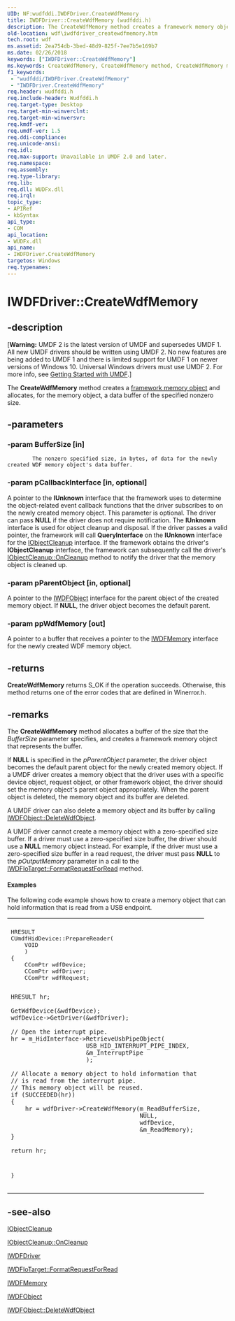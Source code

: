 ```yaml
---
UID: NF:wudfddi.IWDFDriver.CreateWdfMemory
title: IWDFDriver::CreateWdfMemory (wudfddi.h)
description: The CreateWdfMemory method creates a framework memory object and allocates, for the memory object, a data buffer of the specified nonzero size.
old-location: wdf\iwdfdriver_createwdfmemory.htm
tech.root: wdf
ms.assetid: 2ea754db-3bed-48d9-825f-7ee7b5e169b7
ms.date: 02/26/2018
keywords: ["IWDFDriver::CreateWdfMemory"]
ms.keywords: CreateWdfMemory, CreateWdfMemory method, CreateWdfMemory method,IWDFDriver interface, IWDFDriver interface,CreateWdfMemory method, IWDFDriver.CreateWdfMemory, IWDFDriver::CreateWdfMemory, UMDFDriverObjectRef_903775e8-0752-435b-96d9-fa1317f63289.xml, umdf.iwdfdriver_createwdfmemory, wdf.iwdfdriver_createwdfmemory, wudfddi/IWDFDriver::CreateWdfMemory
f1_keywords:
 - "wudfddi/IWDFDriver.CreateWdfMemory"
 - "IWDFDriver.CreateWdfMemory"
req.header: wudfddi.h
req.include-header: Wudfddi.h
req.target-type: Desktop
req.target-min-winverclnt: 
req.target-min-winversvr: 
req.kmdf-ver: 
req.umdf-ver: 1.5
req.ddi-compliance: 
req.unicode-ansi: 
req.idl: 
req.max-support: Unavailable in UMDF 2.0 and later.
req.namespace: 
req.assembly: 
req.type-library: 
req.lib: 
req.dll: WUDFx.dll
req.irql: 
topic_type:
- APIRef
- kbSyntax
api_type:
- COM
api_location:
- WUDFx.dll
api_name:
- IWDFDriver.CreateWdfMemory
targetos: Windows
req.typenames: 
---
```


# IWDFDriver::CreateWdfMemory


## -description


<p class="CCE_Message">[<b>Warning:</b> UMDF 2 is the latest version of UMDF and supersedes UMDF 1.  All new UMDF drivers should be written using UMDF 2.  No new features are being added to UMDF 1 and there is limited support for UMDF 1 on newer versions of Windows 10.  Universal Windows drivers must use UMDF 2.  For more info, see <a href="https://docs.microsoft.com/windows-hardware/drivers/wdf/getting-started-with-umdf-version-2">Getting Started with UMDF</a>.]

The <b>CreateWdfMemory</b> method creates a <a href="https://docs.microsoft.com/windows-hardware/drivers/wdf/framework-memory-object">framework memory object</a> and allocates, for the memory object, a data buffer of the specified nonzero size.


## -parameters




### -param BufferSize [in]


            The nonzero specified size, in bytes, of data for the newly created WDF memory object's data buffer. 
          


### -param pCallbackInterface [in, optional]

A pointer to the <b>IUnknown</b> interface that the framework uses to determine the object-related event callback functions that the driver subscribes to on the newly created memory object. This parameter is optional. The driver can pass <b>NULL</b> if the driver does not require notification. The <b>IUnknown</b> interface is used for object cleanup and disposal. If the driver passes a valid pointer, the framework will call <b>QueryInterface</b> on the <b>IUnknown</b> interface for the <a href="https://docs.microsoft.com/windows-hardware/drivers/ddi/wudfddi/nn-wudfddi-iobjectcleanup">IObjectCleanup</a> interface. If the framework obtains the driver's <b>IObjectCleanup</b> interface, the framework can subsequently call the driver's <a href="https://docs.microsoft.com/windows-hardware/drivers/ddi/wudfddi/nf-wudfddi-iobjectcleanup-oncleanup">IObjectCleanup::OnCleanup</a> method to notify the driver that the memory object is cleaned up. 


### -param pParentObject [in, optional]

A pointer to the <a href="https://docs.microsoft.com/windows-hardware/drivers/ddi/wudfddi/nn-wudfddi-iwdfobject">IWDFObject</a> interface for the parent object of the created memory object. If <b>NULL</b>, the driver object becomes the default parent. 


### -param ppWdfMemory [out]

A pointer to a buffer that receives a pointer to the <a href="https://docs.microsoft.com/windows-hardware/drivers/ddi/wudfddi/nn-wudfddi-iwdfmemory">IWDFMemory</a> interface for the newly created WDF memory object.


## -returns



<b>CreateWdfMemory</b> returns S_OK if the operation succeeds. Otherwise, this method returns one of the error codes that are defined in Winerror.h.




## -remarks



The <b>CreateWdfMemory</b> method allocates a buffer of the size that the <i>BufferSize</i> parameter specifies, and creates a framework memory object that represents the buffer. 

If <b>NULL</b> is specified in the <i>pParentObject</i> parameter, the driver object becomes the default parent object for the newly created memory object. If a UMDF driver creates a memory object that the driver uses with a specific device object, request object, or other framework object, the driver should set the memory object's parent object appropriately. When the parent object is deleted, the memory object and its buffer are deleted. 

A UMDF driver can also delete a memory object and its buffer by calling <a href="https://docs.microsoft.com/windows-hardware/drivers/ddi/wudfddi/nf-wudfddi-iwdfobject-deletewdfobject">IWDFObject::DeleteWdfObject</a>. 

A UMDF driver cannot create a memory object with a zero-specified size buffer. If a driver must use a zero-specified size buffer, the driver should use a <b>NULL</b> memory object instead. For example, if the driver must use a zero-specified size buffer in a read request, the driver must pass <b>NULL</b> to the <i>pOutputMemory</i> parameter in a call to the <a href="https://docs.microsoft.com/windows-hardware/drivers/ddi/wudfddi/nf-wudfddi-iwdfiotarget-formatrequestforread">IWDFIoTarget::FormatRequestForRead</a> method.


#### Examples

The following code example shows how to create a memory object that can hold information that is read from a USB endpoint.

<div class="code"><span codelanguage=""><table>
<tr>
<th></th>
</tr>
<tr>
<td>
<pre>HRESULT
CUmdfHidDevice::PrepareReader(
    VOID
    )
{
    CComPtr<IWDFDevice> wdfDevice;
    CComPtr<IWDFDriver> wdfDriver;
    CComPtr<IWDFIoRequest> wdfRequest;

    HRESULT hr;

    GetWdfDevice(&wdfDevice);
    wdfDevice->GetDriver(&wdfDriver);

    // Open the interrupt pipe.
    hr = m_HidInterface->RetrieveUsbPipeObject(
                         USB_HID_INTERRUPT_PIPE_INDEX,
                         &m_InterruptPipe
                         );

    // Allocate a memory object to hold information that 
    // is read from the interrupt pipe. 
    // This memory object will be reused.
    if (SUCCEEDED(hr))
    {
        hr = wdfDriver->CreateWdfMemory(m_ReadBufferSize,
                                        NULL,
                                        wdfDevice,
                                        &m_ReadMemory);
    }

    return hr;
}</pre>
</td>
</tr>
</table></span></div>



## -see-also




<a href="https://docs.microsoft.com/windows-hardware/drivers/ddi/wudfddi/nn-wudfddi-iobjectcleanup">IObjectCleanup</a>



<a href="https://docs.microsoft.com/windows-hardware/drivers/ddi/wudfddi/nf-wudfddi-iobjectcleanup-oncleanup">IObjectCleanup::OnCleanup</a>



<a href="https://docs.microsoft.com/windows-hardware/drivers/ddi/wudfddi/nn-wudfddi-iwdfdriver">IWDFDriver</a>



<a href="https://docs.microsoft.com/windows-hardware/drivers/ddi/wudfddi/nf-wudfddi-iwdfiotarget-formatrequestforread">IWDFIoTarget::FormatRequestForRead</a>



<a href="https://docs.microsoft.com/windows-hardware/drivers/ddi/wudfddi/nn-wudfddi-iwdfmemory">IWDFMemory</a>



<a href="https://docs.microsoft.com/windows-hardware/drivers/ddi/wudfddi/nn-wudfddi-iwdfobject">IWDFObject</a>



<a href="https://docs.microsoft.com/windows-hardware/drivers/ddi/wudfddi/nf-wudfddi-iwdfobject-deletewdfobject">IWDFObject::DeleteWdfObject</a>
 

 

